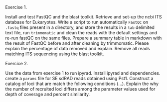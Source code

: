 Exercise 1. 

Install and test FastQC and the blast toolkit. Retrieve and set-up the ncbi ITS database for Eukaryotes. Write a script to run automatically `FastQC` on `.fastq` files present in a directory, and store the results in a `tab` delimited text file, run `trimmomatic` and clean the reads with the default settings and re-run fastQC on the same files. Prepare a summary table in markdown with the result of FastQC before and after cleaning by trimmomatic. Please explain the percentage of data removed and explain. Remove all reads matching ITS sequencing using the blast toolkit. 

Exercice 2. 

Use the data from exercise 1 to run ipyrad. Install ipyrad and dependencies. create a `params` file for SE sdRAD reads obtained using Pst1. Construct a catalog of loci that are match the following conditions (...). Explain the why the number of recruited loci differs among the parameter values used for depth of coverage and percent similarity. 
